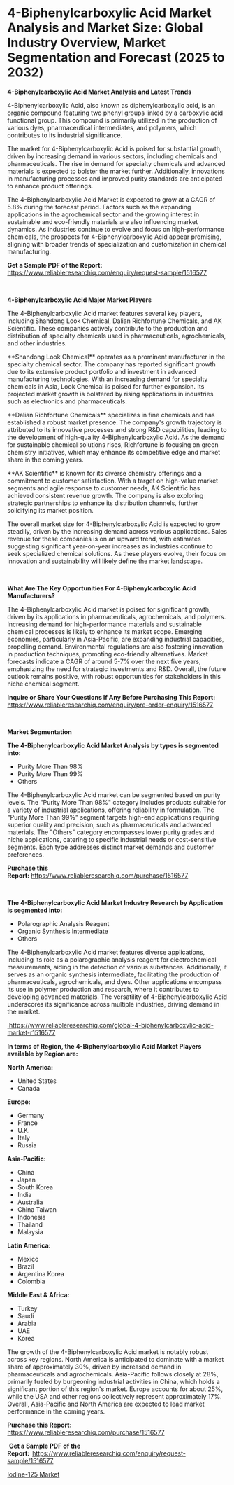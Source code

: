 <p><h1>4-Biphenylcarboxylic Acid Market Analysis and Market Size: Global Industry Overview, Market Segmentation and Forecast (2025 to 2032)</h1></p><p><strong>4-Biphenylcarboxylic Acid Market Analysis and Latest Trends</strong></p>
<p><p>4-Biphenylcarboxylic Acid, also known as diphenylcarboxylic acid, is an organic compound featuring two phenyl groups linked by a carboxylic acid functional group. This compound is primarily utilized in the production of various dyes, pharmaceutical intermediates, and polymers, which contributes to its industrial significance.</p><p>The market for 4-Biphenylcarboxylic Acid is poised for substantial growth, driven by increasing demand in various sectors, including chemicals and pharmaceuticals. The rise in demand for specialty chemicals and advanced materials is expected to bolster the market further. Additionally, innovations in manufacturing processes and improved purity standards are anticipated to enhance product offerings.</p><p>The 4-Biphenylcarboxylic Acid Market is expected to grow at a CAGR of 5.8% during the forecast period. Factors such as the expanding applications in the agrochemical sector and the growing interest in sustainable and eco-friendly materials are also influencing market dynamics. As industries continue to evolve and focus on high-performance chemicals, the prospects for 4-Biphenylcarboxylic Acid appear promising, aligning with broader trends of specialization and customization in chemical manufacturing.</p></p>
<p><strong>Get a Sample PDF of the Report:&nbsp;</strong> <a href="https://www.reliableresearchiq.com/enquiry/request-sample/1516577?utm_campaign=2926&utm_medium=2&utm_source=Github&utm_content=ia&utm_term=30032025&utm_id=4-biphenylcarboxylic-acid">https://www.reliableresearchiq.com/enquiry/request-sample/1516577</a></p>
<p>&nbsp;</p>
<p><strong>4-Biphenylcarboxylic Acid Major Market Players</strong></p>
<p><p>The 4-Biphenylcarboxylic Acid market features several key players, including Shandong Look Chemical, Dalian Richfortune Chemicals, and AK Scientific. These companies actively contribute to the production and distribution of specialty chemicals used in pharmaceuticals, agrochemicals, and other industries.</p><p>**Shandong Look Chemical** operates as a prominent manufacturer in the specialty chemical sector. The company has reported significant growth due to its extensive product portfolio and investment in advanced manufacturing technologies. With an increasing demand for specialty chemicals in Asia, Look Chemical is poised for further expansion. Its projected market growth is bolstered by rising applications in industries such as electronics and pharmaceuticals.</p><p>**Dalian Richfortune Chemicals** specializes in fine chemicals and has established a robust market presence. The company's growth trajectory is attributed to its innovative processes and strong R&D capabilities, leading to the development of high-quality 4-Biphenylcarboxylic Acid. As the demand for sustainable chemical solutions rises, Richfortune is focusing on green chemistry initiatives, which may enhance its competitive edge and market share in the coming years.</p><p>**AK Scientific** is known for its diverse chemistry offerings and a commitment to customer satisfaction. With a target on high-value market segments and agile response to customer needs, AK Scientific has achieved consistent revenue growth. The company is also exploring strategic partnerships to enhance its distribution channels, further solidifying its market position.</p><p>The overall market size for 4-Biphenylcarboxylic Acid is expected to grow steadily, driven by the increasing demand across various applications. Sales revenue for these companies is on an upward trend, with estimates suggesting significant year-on-year increases as industries continue to seek specialized chemical solutions. As these players evolve, their focus on innovation and sustainability will likely define the market landscape.</p></p>
<p>&nbsp;</p>
<p><strong>What Are The Key Opportunities For 4-Biphenylcarboxylic Acid Manufacturers?</strong></p>
<p><p>The 4-Biphenylcarboxylic Acid market is poised for significant growth, driven by its applications in pharmaceuticals, agrochemicals, and polymers. Increasing demand for high-performance materials and sustainable chemical processes is likely to enhance its market scope. Emerging economies, particularly in Asia-Pacific, are expanding industrial capacities, propelling demand. Environmental regulations are also fostering innovation in production techniques, promoting eco-friendly alternatives. Market forecasts indicate a CAGR of around 5-7% over the next five years, emphasizing the need for strategic investments and R&D. Overall, the future outlook remains positive, with robust opportunities for stakeholders in this niche chemical segment.</p></p>
<p><strong>Inquire or Share Your Questions If Any Before Purchasing This Report:</strong> <a href="https://www.reliableresearchiq.com/enquiry/pre-order-enquiry/1516577?utm_campaign=2926&utm_medium=2&utm_source=Github&utm_content=ia&utm_term=30032025&utm_id=4-biphenylcarboxylic-acid">https://www.reliableresearchiq.com/enquiry/pre-order-enquiry/1516577</a></p>
<p>&nbsp;</p>
<p><strong>Market Segmentation</strong></p>
<p><strong>The 4-Biphenylcarboxylic Acid Market Analysis by types is segmented into:</strong></p>
<p><ul><li>Purity More Than 98%</li><li>Purity More Than 99%</li><li>Others</li></ul></p>
<p><p>The 4-Biphenylcarboxylic Acid market can be segmented based on purity levels. The "Purity More Than 98%" category includes products suitable for a variety of industrial applications, offering reliability in formulation. The "Purity More Than 99%" segment targets high-end applications requiring superior quality and precision, such as pharmaceuticals and advanced materials. The "Others" category encompasses lower purity grades and niche applications, catering to specific industrial needs or cost-sensitive segments. Each type addresses distinct market demands and customer preferences.</p></p>
<p><strong>Purchase this Report:&nbsp;</strong><a href="https://www.reliableresearchiq.com/purchase/1516577?utm_campaign=2926&utm_medium=2&utm_source=Github&utm_content=ia&utm_term=30032025&utm_id=4-biphenylcarboxylic-acid">https://www.reliableresearchiq.com/purchase/1516577</a></p>
<p>&nbsp;</p>
<p><strong>The 4-Biphenylcarboxylic Acid Market Industry Research by Application is segmented into:</strong></p>
<p><ul><li>Polarographic Analysis Reagent</li><li>Organic Synthesis Intermediate</li><li>Others</li></ul></p>
<p><p>The 4-Biphenylcarboxylic Acid market features diverse applications, including its role as a polarographic analysis reagent for electrochemical measurements, aiding in the detection of various substances. Additionally, it serves as an organic synthesis intermediate, facilitating the production of pharmaceuticals, agrochemicals, and dyes. Other applications encompass its use in polymer production and research, where it contributes to developing advanced materials. The versatility of 4-Biphenylcarboxylic Acid underscores its significance across multiple industries, driving demand in the market.</p></p>
<p><a href="https://www.reliableresearchiq.com/global-4-biphenylcarboxylic-acid-market-r1516577?utm_campaign=2926&utm_medium=2&utm_source=Github&utm_content=ia&utm_term=30032025&utm_id=4-biphenylcarboxylic-acid">&nbsp;https://www.reliableresearchiq.com/global-4-biphenylcarboxylic-acid-market-r1516577</a></p>
<p><strong>In terms of Region, the 4-Biphenylcarboxylic Acid Market Players available by Region are:</strong></p>
<p>
    <p> <strong> North America: </strong>
        <ul>
            <li>United States</li>
            <li>Canada</li>
        </ul>
        </p> 
    <p> <strong> Europe: </strong>
        <ul>
            <li>Germany</li>
            <li>France</li>
            <li>U.K.</li>
            <li>Italy</li>
            <li>Russia</li>
        </ul>
        </p> 
    <p> <strong> Asia-Pacific: </strong>
        <ul>
            <li>China</li>
            <li>Japan</li>
            <li>South Korea</li>
            <li>India</li>
            <li>Australia</li>
            <li>China Taiwan</li>
            <li>Indonesia</li>
            <li>Thailand</li>
            <li>Malaysia</li>
        </ul>
        </p> 
    <p> <strong> Latin America: </strong>
        <ul>
            <li>Mexico</li>
            <li>Brazil</li>
            <li>Argentina Korea</li>
            <li>Colombia</li>
        </ul>
        </p> 
    <p> <strong> Middle East & Africa: </strong>
        <ul>
            <li>Turkey</li>
            <li>Saudi</li>
            <li>Arabia</li>
            <li>UAE</li>
            <li>Korea</li>
        </ul>
    </p>
    </p>
<p><p>The growth of the 4-Biphenylcarboxylic Acid market is notably robust across key regions. North America is anticipated to dominate with a market share of approximately 30%, driven by increased demand in pharmaceuticals and agrochemicals. Asia-Pacific follows closely at 28%, primarily fueled by burgeoning industrial activities in China, which holds a significant portion of this region's market. Europe accounts for about 25%, while the USA and other regions collectively represent approximately 17%. Overall, Asia-Pacific and North America are expected to lead market performance in the coming years.</p></p>
<p><strong>Purchase this Report: </strong><a href="https://www.reliableresearchiq.com/purchase/1516577?utm_campaign=2926&utm_medium=2&utm_source=Github&utm_content=ia&utm_term=30032025&utm_id=4-biphenylcarboxylic-acid">https://www.reliableresearchiq.com/purchase/1516577</a></p>
<p>&nbsp;<strong>Get a Sample PDF of the Report:&nbsp;&nbsp;</strong><a href="https://www.reliableresearchiq.com/enquiry/request-sample/1516577?utm_campaign=2926&utm_medium=2&utm_source=Github&utm_content=ia&utm_term=30032025&utm_id=4-biphenylcarboxylic-acid">https://www.reliableresearchiq.com/enquiry/request-sample/1516577</a></p>
<p><strong></strong></p>
<p><p><a href="https://github.com/tumacaakesha78/Market-Research-Report-List-1/blob/main/iodine-125-market.md?utm_campaign=2926&utm_medium=2&utm_source=Github&utm_content=ia&utm_term=30032025&utm_id=4-biphenylcarboxylic-acid">Iodine-125 Market</a></p></p>